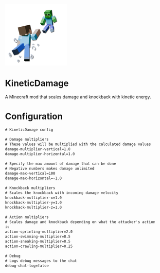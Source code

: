 <img src="assets/icon/icon_shadow.png" width=40%>

# KineticDamage
A Minecraft mod that scales damage and knockback with kinetic energy.

# Configuration
```properties
# KineticDamage config

# Damage multipliers
# These values will be multiplied with the calculated damage values
damage-multiplier-vertical=1.0
damage-multiplier-horizontal=1.0
                    
# Specify the max amount of damage that can be done
# Negative numbers makes damage unlimited
damage-max-vertical=100
damage-max-horizontal=-1.0

# Knockback multipliers
# Scales the knockback with incoming damage velocity
knockback-multiplier-x=1.0
knockback-multiplier-y=1.0
knockback-multiplier-z=1.0
                    
# Action multipliers
# Scales damage and knockback depending on what the attacker's action is
action-sprinting-multiplier=2.0
action-swimming-multiplier=0.5
action-sneaking-multiplier=0.5
action-crawling-multiplier=0.25

# Debug
# Logs debug messages to the chat
debug-chat-log=false
```